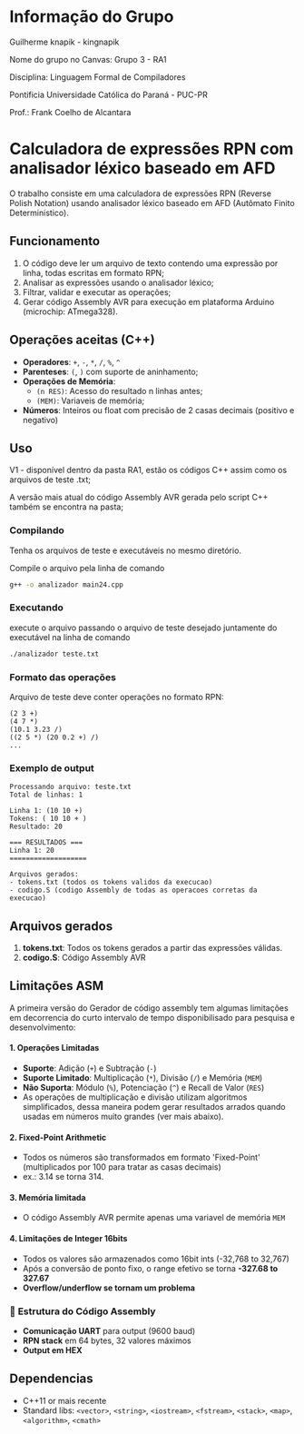 # Informação do Grupo
Guilherme knapik - kingnapik

Nome do grupo no Canvas: Grupo 3 - RA1

Disciplina: Linguagem Formal de Compiladores

Pontificia Universidade Católica do Paraná - PUC-PR

Prof.: Frank Coelho de Alcantara


# Calculadora de expressões RPN com analisador léxico baseado em AFD
O trabalho consiste em uma calculadora de expressões RPN (Reverse Polish Notation) usando analisador léxico baseado em AFD (Autômato Finito Deterministico).

## Funcionamento
1. O código deve ler um arquivo de texto contendo uma expressão por linha, todas escritas em formato RPN;
2. Analisar as expressões usando o analisador léxico;
3. Filtrar, validar e executar as operações;
4. Gerar código Assembly AVR para execução em plataforma Arduino (microchip: ATmega328).

## Operações aceitas (C++)

- **Operadores**: `+`, `-`, `*`, `/`, `%`, `^`
- **Parenteses**: `(`, `)` com suporte de aninhamento;
- **Operações de Memória**: 
  - `(n RES)`: Acesso do resultado n linhas antes;
  - `(MEM)`: Variaveis de memória;
- **Números**: Inteiros ou float com precisão de 2 casas decimais (positivo e negativo)

## Uso
V1 - disponível dentro da pasta RA1, estão os códigos C++ assim como os arquivos de teste .txt;

A versão mais atual do código Assembly AVR gerada pelo script C++ também se encontra na pasta;

### Compilando
Tenha os arquivos de teste e executáveis no mesmo diretório.

Compile o arquivo pela linha de comando
```bash
g++ -o analizador main24.cpp
```

### Executando
execute o arquivo passando o arquivo de teste desejado juntamente do executável na linha de comando
```bash
./analizador teste.txt
```

### Formato das operações
Arquivo de teste deve conter operações no formato RPN:
```
(2 3 +)
(4 7 *)
(10.1 3.23 /)
((2 5 *) (20 0.2 +) /)
...
```

### Exemplo de output
```
Processando arquivo: teste.txt
Total de linhas: 1

Linha 1: (10 10 +)
Tokens: ( 10 10 + ) 
Resultado: 20

=== RESULTADOS ===
Linha 1: 20
===================

Arquivos gerados:
- tokens.txt (todos os tokens validos da execucao)
- codigo.S (codigo Assembly de todas as operacoes corretas da execucao)
```

## Arquivos gerados

1. **tokens.txt**: Todos os tokens gerados a partir das expressões válidas.
2. **codigo.S**: Código Assembly AVR

## Limitações ASM

A primeira versão do Gerador de código assembly tem algumas limitações em decorrencia do curto intervalo de tempo disponibilisado para pesquisa e desenvolvimento:

#### 1. **Operações Limitadas**
- **Suporte**: Adição (`+`) e Subtração (`-`)
- **Suporte Limitado**: Multiplicação (`*`), Divisão (`/`) e Memória (`MEM`)
- **Não Suporta**: Módulo (`%`), Potenciação (`^`) e Recall de Valor (`RES`)
- As operações de multiplicação e divisão utilizam algoritmos simplificados, dessa maneira podem gerar resultados arrados quando usadas em números muito grandes (ver mais abaixo).

#### 2. **Fixed-Point Arithmetic**
- Todos os números são transformados em formato 'Fixed-Point' (multiplicados por 100 para tratar as casas decimais)
- ex.: 3.14 se torna 314.

#### 3. **Memória limitada**
- O código Assembly AVR permite apenas uma variavel de memória `MEM`

#### 4. **Limitações de Integer 16bits**
- Todos os valores são armazenados como 16bit ints (-32,768 to 32,767)
- Após a conversão de ponto fixo, o range efetivo se torna **-327.68 to 327.67**
- **Overflow/underflow se tornam um problema**

### 🔧 **Estrutura do Código Assembly**

- **Comunicação UART** para output (9600 baud)
- **RPN stack** em 64 bytes, 32 valores máximos
- **Output em HEX**

## Dependencias

- C++11 or mais recente
- Standard libs: `<vector>`, `<string>`, `<iostream>`, `<fstream>`, `<stack>`, `<map>`, `<algorithm>`, `<cmath>`
